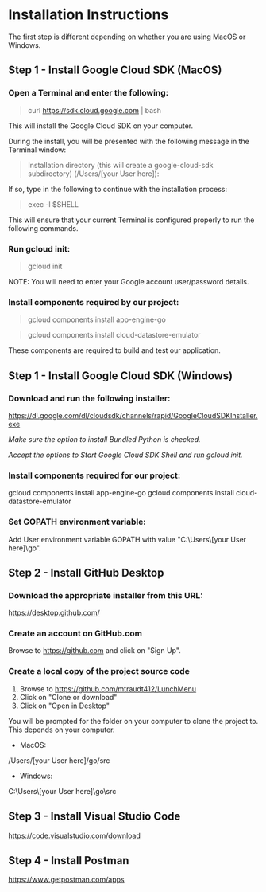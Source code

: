 
# Installation Instructions

The first step is different depending on whether you are using MacOS or Windows.

## Step 1 - Install Google Cloud SDK (MacOS)

### Open a Terminal and enter the following: 

>curl <https://sdk.cloud.google.com> | bash

This will install the Google Cloud SDK on your computer. 

During the install, you will be presented with the following message in the Terminal window: 

>Installation directory (this will create a google-cloud-sdk subdirectory) (/Users/[your User here]):

If so, type in the following to continue with the installation process: 

>exec -l $SHELL

This will ensure that your current Terminal is configured properly to run the following commands.

### Run gcloud init:

>gcloud init

NOTE: You will need to enter your Google account user/password details. 

### Install components required by our project:

>gcloud components install app-engine-go

>gcloud components install cloud-datastore-emulator

These components are required to build and test our application.

## Step 1 - Install Google Cloud SDK (Windows)

### Download and run the following installer:

https://dl.google.com/dl/cloudsdk/channels/rapid/GoogleCloudSDKInstaller.exe

_Make sure the option to install Bundled Python is checked._

_Accept the options to Start Google Cloud SDK Shell and run gcloud init._

### Install components required for our project:

gcloud components install app-engine-go
gcloud components install cloud-datastore-emulator

### Set GOPATH environment variable:

Add User environment variable GOPATH with value "C:\\Users\\[your User here]\\go".

## Step 2 - Install GitHub Desktop

### Download the appropriate installer from this URL:

https://desktop.github.com/

### Create an account on GitHub.com

Browse to https://github.com and click on "Sign Up".

### Create a local copy of the project source code
1. Browse to https://github.com/mtraudt412/LunchMenu
2. Click on "Clone or download"
3. Click on "Open in Desktop"

You will be prompted for the folder on your computer to clone the project to. This depends on your computer.

* MacOS:

/Users/[your User here]/go/src

* Windows: 

C:\\Users\\[your User here]\go\src

## Step 3 - Install Visual Studio Code

https://code.visualstudio.com/download

## Step 4 - Install Postman

https://www.getpostman.com/apps
